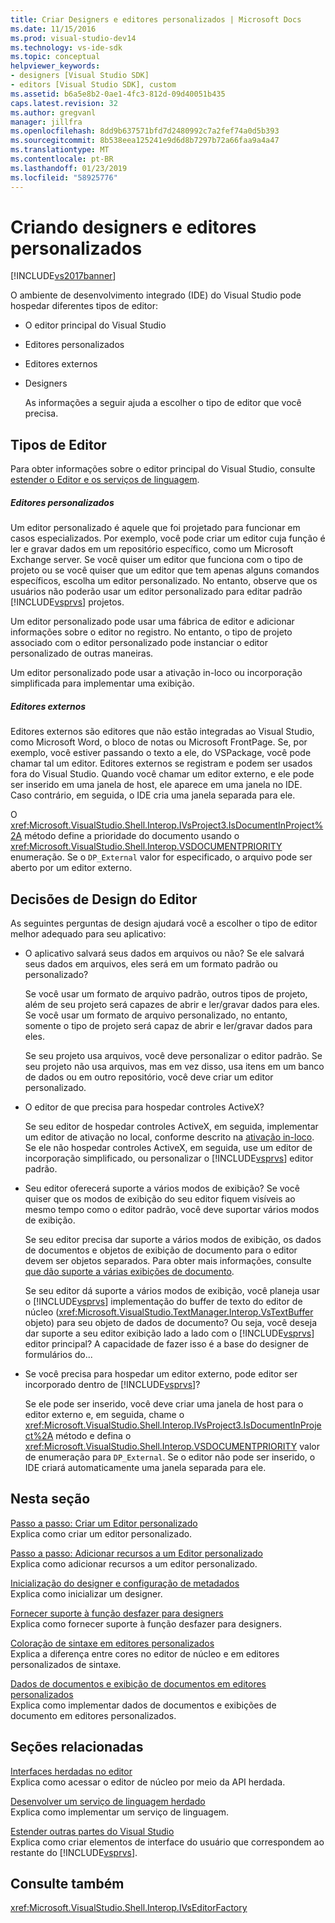 ```yaml
---
title: Criar Designers e editores personalizados | Microsoft Docs
ms.date: 11/15/2016
ms.prod: visual-studio-dev14
ms.technology: vs-ide-sdk
ms.topic: conceptual
helpviewer_keywords:
- designers [Visual Studio SDK]
- editors [Visual Studio SDK], custom
ms.assetid: b6a5e8b2-0ae1-4fc3-812d-09d40051b435
caps.latest.revision: 32
ms.author: gregvanl
manager: jillfra
ms.openlocfilehash: 8dd9b637571bfd7d2480992c7a2fef74a0d5b393
ms.sourcegitcommit: 8b538eea125241e9d6d8b7297b72a66faa9a4a47
ms.translationtype: MT
ms.contentlocale: pt-BR
ms.lasthandoff: 01/23/2019
ms.locfileid: "58925776"
---
```

# <a name="creating-custom-editors-and-designers"></a>Criando designers e editores personalizados
[!INCLUDE[vs2017banner](../includes/vs2017banner.md)]

O ambiente de desenvolvimento integrado (IDE) do Visual Studio pode hospedar diferentes tipos de editor:  
  
- O editor principal do Visual Studio  
  
- Editores personalizados  
  
- Editores externos  
  
- Designers  
  
  As informações a seguir ajuda a escolher o tipo de editor que você precisa.  
  
## <a name="types-of-editor"></a>Tipos de Editor  
 Para obter informações sobre o editor principal do Visual Studio, consulte [estender o Editor e os serviços de linguagem](../extensibility/extending-the-editor-and-language-services.md).  
  
##### <a name="custom-editors"></a>Editores personalizados  
 Um editor personalizado é aquele que foi projetado para funcionar em casos especializados. Por exemplo, você pode criar um editor cuja função é ler e gravar dados em um repositório específico, como um Microsoft Exchange server. Se você quiser um editor que funciona com o tipo de projeto ou se você quiser que um editor que tem apenas alguns comandos específicos, escolha um editor personalizado. No entanto, observe que os usuários não poderão usar um editor personalizado para editar padrão [!INCLUDE[vsprvs](../includes/vsprvs-md.md)] projetos.  
  
 Um editor personalizado pode usar uma fábrica de editor e adicionar informações sobre o editor no registro. No entanto, o tipo de projeto associado com o editor personalizado pode instanciar o editor personalizado de outras maneiras.  
  
 Um editor personalizado pode usar a ativação in-loco ou incorporação simplificada para implementar uma exibição.  
  
##### <a name="external-editors"></a>Editores externos  
 Editores externos são editores que não estão integradas ao Visual Studio, como Microsoft Word, o bloco de notas ou Microsoft FrontPage. Se, por exemplo, você estiver passando o texto a ele, do VSPackage, você pode chamar tal um editor. Editores externos se registram e podem ser usados fora do Visual Studio. Quando você chamar um editor externo, e ele pode ser inserido em uma janela de host, ele aparece em uma janela no IDE. Caso contrário, em seguida, o IDE cria uma janela separada para ele.  
  
 O <xref:Microsoft.VisualStudio.Shell.Interop.IVsProject3.IsDocumentInProject%2A> método define a prioridade do documento usando o <xref:Microsoft.VisualStudio.Shell.Interop.VSDOCUMENTPRIORITY> enumeração. Se o `DP_External` valor for especificado, o arquivo pode ser aberto por um editor externo.  
  
## <a name="editor-design-decisions"></a>Decisões de Design do Editor  
 As seguintes perguntas de design ajudará você a escolher o tipo de editor melhor adequado para seu aplicativo:  
  
-   O aplicativo salvará seus dados em arquivos ou não? Se ele salvará seus dados em arquivos, eles será em um formato padrão ou personalizado?  
  
     Se você usar um formato de arquivo padrão, outros tipos de projeto, além de seu projeto será capazes de abrir e ler/gravar dados para eles. Se você usar um formato de arquivo personalizado, no entanto, somente o tipo de projeto será capaz de abrir e ler/gravar dados para eles.  
  
     Se seu projeto usa arquivos, você deve personalizar o editor padrão. Se seu projeto não usa arquivos, mas em vez disso, usa itens em um banco de dados ou em outro repositório, você deve criar um editor personalizado.  
  
-   O editor de que precisa para hospedar controles ActiveX?  
  
     Se seu editor de hospedar controles ActiveX, em seguida, implementar um editor de ativação no local, conforme descrito na [ativação in-loco](../misc/in-place-activation.md). Se ele não hospedar controles ActiveX, em seguida, use um editor de incorporação simplificado, ou personalizar o [!INCLUDE[vsprvs](../includes/vsprvs-md.md)] editor padrão.  
  
-   Seu editor oferecerá suporte a vários modos de exibição? Se você quiser que os modos de exibição do seu editor fiquem visíveis ao mesmo tempo como o editor padrão, você deve suportar vários modos de exibição.  
  
     Se seu editor precisa dar suporte a vários modos de exibição, os dados de documentos e objetos de exibição de documento para o editor devem ser objetos separados. Para obter mais informações, consulte [que dão suporte a várias exibições de documento](../extensibility/supporting-multiple-document-views.md).  
  
     Se seu editor dá suporte a vários modos de exibição, você planeja usar o [!INCLUDE[vsprvs](../includes/vsprvs-md.md)] implementação do buffer de texto do editor de núcleo (<xref:Microsoft.VisualStudio.TextManager.Interop.VsTextBuffer> objeto) para seu objeto de dados de documento? Ou seja, você deseja dar suporte a seu editor exibição lado a lado com o [!INCLUDE[vsprvs](../includes/vsprvs-md.md)] editor principal? A capacidade de fazer isso é a base do designer de formulários do...  
  
-   Se você precisa para hospedar um editor externo, pode editor ser incorporado dentro de [!INCLUDE[vsprvs](../includes/vsprvs-md.md)]?  
  
     Se ele pode ser inserido, você deve criar uma janela de host para o editor externo e, em seguida, chame o <xref:Microsoft.VisualStudio.Shell.Interop.IVsProject3.IsDocumentInProject%2A> método e defina o <xref:Microsoft.VisualStudio.Shell.Interop.VSDOCUMENTPRIORITY> valor de enumeração para `DP_External`. Se o editor não pode ser inserido, o IDE criará automaticamente uma janela separada para ele.  
  
## <a name="in-this-section"></a>Nesta seção  
 [Passo a passo: Criar um Editor personalizado](../extensibility/walkthrough-creating-a-custom-editor.md)  
 Explica como criar um editor personalizado.  
  
 [Passo a passo: Adicionar recursos a um Editor personalizado](../extensibility/walkthrough-adding-features-to-a-custom-editor.md)  
 Explica como adicionar recursos a um editor personalizado.  
  
 [Inicialização do designer e configuração de metadados](../extensibility/designer-initialization-and-metadata-configuration.md)  
 Explica como inicializar um designer.  
  
 [Fornecer suporte à função desfazer para designers](../extensibility/supplying-undo-support-to-designers.md)  
 Explica como fornecer suporte à função desfazer para designers.  
  
 [Coloração de sintaxe em editores personalizados](../extensibility/syntax-coloring-in-custom-editors.md)  
 Explica a diferença entre cores no editor de núcleo e em editores personalizados de sintaxe.  
  
 [Dados de documentos e exibição de documentos em editores personalizados](../extensibility/document-data-and-document-view-in-custom-editors.md)  
 Explica como implementar dados de documentos e exibições de documento em editores personalizados.  
  
## <a name="related-sections"></a>Seções relacionadas  
 [Interfaces herdadas no editor](../extensibility/legacy-interfaces-in-the-editor.md)  
 Explica como acessar o editor de núcleo por meio da API herdada.  
  
 [Desenvolver um serviço de linguagem herdado](../extensibility/internals/developing-a-legacy-language-service.md)  
 Explica como implementar um serviço de linguagem.  
  
 [Estender outras partes do Visual Studio](../extensibility/extending-other-parts-of-visual-studio.md)  
 Explica como criar elementos de interface do usuário que correspondem ao restante do [!INCLUDE[vsprvs](../includes/vsprvs-md.md)].  
  
## <a name="see-also"></a>Consulte também  
 <xref:Microsoft.VisualStudio.Shell.Interop.IVsEditorFactory>
